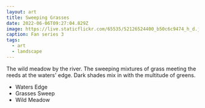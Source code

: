 ```yaml
---
layout: art
title: Sweeping Grasses
date: 2022-06-06T09:27:04.829Z
image: https://live.staticflickr.com/65535/52126524400_b50c6c9474_h_d.jpg
caption: Fan series 3
tags:
  - art
  - landscape
---
```

The wild meadow by the river. The sweeping mixtures of grass meeting the reeds at the waters' edge. Dark shades mix in with the multitude of greens.

* Waters Edge
* Grasses Sweep
* Wild Meadow
